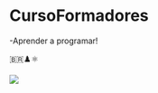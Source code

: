 # CursoFormadores
-Aprender a programar!

🇧🇷♟️⚛️

![](https://media.tenor.com/3ZI7-V0G60UAAAAd/hans-niemann-magnus-carlsen.gif)

